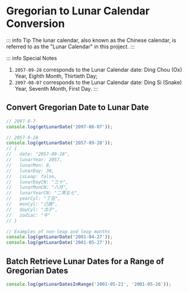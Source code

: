 # Gregorian to Lunar Calendar Conversion

::: info Tip
The lunar calendar, also known as the Chinese calendar, is referred to as the "Lunar Calendar" in this project.
:::

::: info Special Notes
1. `2057-09-28` corresponds to the Lunar Calendar date: Ding Chou (Ox) Year, Eighth Month, Thirtieth Day;
2. `2097-08-07` corresponds to the Lunar Calendar date: Ding Si (Snake) Year, Seventh Month, First Day.
:::

## Convert Gregorian Date to Lunar Date

```js
// 2097-8-7
console.log(getLunarDate('2097-08-07'));

// 2057-9-28
console.log(getLunarDate('2057-09-28'));
// {
//   date: "2057-09-28",
//   lunarYear: 2057,
//   lunarMon: 8,
//   lunarDay: 30,
//   isLeap: false,
//   lunarDayCN: "三十",
//   lunarMonCN: "八月",
//   lunarYearCN: "二零五七",
//   yearCyl: "丁丑",
//   monCyl: "己酉",
//   dayCyl: "戊子",
//   zodiac: "牛"
// }

// Examples of non-leap and leap months
console.log(getLunarDate('2001-04-27'));
console.log(getLunarDate('2001-05-27'));
```

## Batch Retrieve Lunar Dates for a Range of Gregorian Dates

```js
console.log(getLunarDatesInRange('2001-05-21', '2001-05-26'));
```